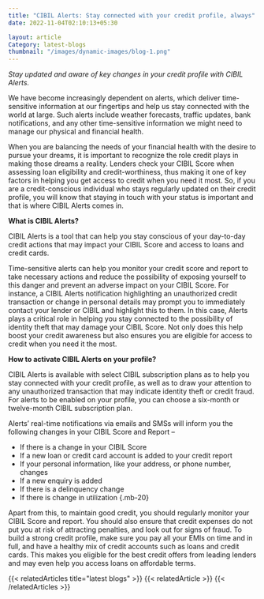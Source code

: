 ```yaml
---
title: "CIBIL Alerts: Stay connected with your credit profile, always"
date: 2022-11-04T02:10:13+05:30

layout: article
Category: latest-blogs
thumbnail: "/images/dynamic-images/blog-1.png"
---
```


*Stay updated and aware of key changes in your credit profile with CIBIL Alerts.*

We have become increasingly dependent on alerts, which deliver time-sensitive information at our fingertips and help us stay connected with the world at large. Such alerts include weather forecasts, traffic updates, bank notifications, and any other time-sensitive information we might need to manage our physical and financial health.

When you are balancing the needs of your financial health with the desire to pursue your dreams, it is important to recognize the role credit plays in making those dreams a reality. Lenders check your CIBIL Score when assessing loan eligibility and credit-worthiness, thus making it one of key factors in helping you get access to credit when you need it most. So, if you are a credit-conscious individual who stays regularly updated on their credit profile, you will know that staying in touch with your status is important and that is where CIBIL Alerts comes in.

**What is CIBIL Alerts?**

CIBIL Alerts is a tool that can help you stay conscious of your day-to-day credit actions that may impact your CIBIL Score and access to loans and credit cards.

Time-sensitive alerts can help you monitor your credit score and report to take necessary actions and reduce the possibility of exposing yourself to this danger and prevent an adverse impact on your CIBIL Score. For instance, a CIBIL Alerts notification highlighting an unauthorized credit transaction or change in personal details may prompt you to immediately contact your lender or CIBIL and highlight this to them. In this case, Alerts plays a critical role in helping you stay connected to the possibility of identity theft that may damage your CIBIL Score. Not only does this help boost your credit awareness but also ensures you are eligible for access to credit when you need it the most.

**How to activate CIBIL Alerts on your profile?**

CIBIL Alerts is available with select CIBIL subscription plans as to help you stay connected with your credit profile, as well as to draw your attention to any unauthorized transaction that may indicate identity theft or credit fraud. For alerts to be enabled on your profile, you can choose a six-month or twelve-month CIBIL subscription plan.

Alerts’ real-time notifications via emails and SMSs will inform you the following changes in your CIBIL Score and Report –

* If there is a change in your CIBIL Score
* If a new loan or credit card account is added to your credit report
* If your personal information, like your address, or phone number, changes
* If a new enquiry is added
* If there is a delinquency change
* If there is change in utilization
{.mb-20}

Apart from this, to maintain good credit, you should regularly monitor your CIBIL Score and report. You should also ensure that credit expenses do not put you at risk of attracting penalties, and look out for signs of fraud. To build a strong credit profile, make sure you pay all your EMIs on time and in full, and have a healthy mix of credit accounts such as loans and credit cards. This makes you eligible for the best credit offers from leading lenders and may even help you access loans on affordable terms. 




{{< relatedArticles title="latest blogs" >}}
  {{< relatedArticle >}}
{{< /relatedArticles >}}